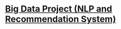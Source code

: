 # [Big Data Project (NLP and Recommendation System)](https://github.com/FrankDTS/Big-data-Project)

